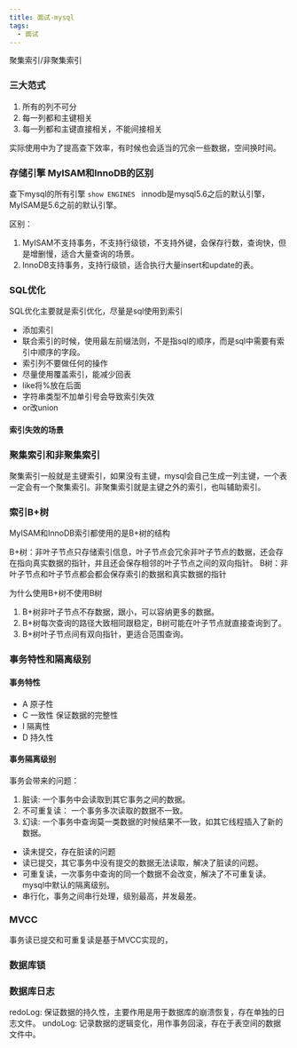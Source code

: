 ```yaml
---
title: 面试-mysql
tags:
  - 面试
---
```


聚集索引/非聚集索引



### 三大范式

1. 所有的列不可分
2. 每一列都和主键相关
3. 每一列都和主键直接相关，不能间接相关

实际使用中为了提高查下效率，有时候也会适当的冗余一些数据，空间换时间。


### 存储引擎 MyISAM和InnoDB的区别

查下mysql的所有引擎  ``` show ENGINES  ``` innodb是mysql5.6之后的默认引擎，MyISAM是5.6之前的默认引擎。

区别：

1. MyISAM不支持事务，不支持行级锁，不支持外键，会保存行数，查询快，但是增删慢，适合大量查询的场景。
2. InnoDB支持事务，支持行级锁，适合执行大量insert和update的表。

### SQL优化

SQL优化主要就是索引优化，尽量是sql使用到索引

- 添加索引
- 联合索引的时候，使用最左前缀法则，不是指sql的顺序，而是sql中需要有索引中顺序的字段。
- 索引列不要做任何的操作
- 尽量使用覆盖索引，能减少回表
- like将%放在后面
- 字符串类型不加单引号会导致索引失效
- or改union

#### 索引失效的场景



### 聚集索引和非聚集索引

聚集索引一般就是主键索引，如果没有主键，mysql会自己生成一列主键，一个表一定会有一个聚集索引。非聚集索引就是主键之外的索引，也叫辅助索引。


### 索引B+树

MyISAM和InnoDB索引都使用的是B+树的结构

B+树：非叶子节点只存储索引信息，叶子节点会冗余非叶子节点的数据，还会存在指向真实数据的指针，并且还会保存相邻的叶子节点之间的双向指针。
B树：非叶子节点和叶子节点都会都会保存索引的数据和真实数据的指针

为什么使用B+树不使用B树

1. B+树非叶子节点不存数据，跟小，可以容纳更多的数据。
2. B+树每次查询的路径大致相同跟稳定，B树可能在叶子节点就直接查询到了。
3. B+树叶子节点间有双向指针，更适合范围查询。



### 事务特性和隔离级别

#### 事务特性

- A 原子性
- C 一致性 保证数据的完整性
- I 隔离性
- D 持久性

#### 事务隔离级别

事务会带来的问题：

1. 脏读: 一个事务中会读取到其它事务之间的数据。
2. 不可重复读： 一个事务多次读取的数据不一致。
3. 幻读: 一个事务中查询莫一类数据的时候结果不一致，如其它线程插入了新的数据。

- 读未提交，存在脏读的问题
- 读已提交，其它事务中没有提交的数据无法读取，解决了脏读的问题。
- 可重复读，一次事务中查询的同一个数据不会改变，解决了不可重复读。mysql中默认的隔离级别。
- 串行化，事务之间串行处理，级别最高，并发最差。

### MVCC

事务读已提交和可重复读是基于MVCC实现的，


### 数据库锁


### 数据库日志

redoLog: 保证数据的持久性，主要作用是用于数据库的崩溃恢复，存在单独的日志文件。
undoLog: 记录数据的逻辑变化，用作事务回滚，存在于表空间的数据文件中。


